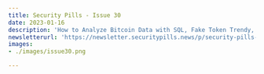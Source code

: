 ```yaml
---
title: Security Pills - Issue 30
date: 2023-01-16
description: 'How to Analyze Bitcoin Data with SQL, Fake Token Trendy, Vulnerable Spots of Lending Protocols'
newsletterurl: 'https://newsletter.securitypills.news/p/security-pills-issue-30'
images: 
- ./images/issue30.png

--- 
```


